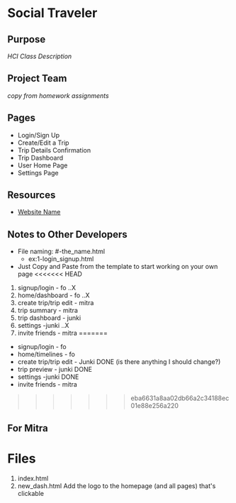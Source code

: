 Social Traveler
===============

## Purpose ##
_HCI Class Description_

## Project Team ##
_copy from homework assignments_

## Pages ##
+ Login/Sign Up  
+ Create/Edit a Trip
+ Trip Details Confirmation
+ Trip Dashboard
+ User Home Page 
+ Settings Page 

## Resources ## 
+ [Website Name](www.website.com)

## Notes to Other Developers ##
+ File naming: #-the_name.html   
  - ex:1-login_signup.html
+ Just Copy and Paste from the template to start working on your own page
<<<<<<< HEAD
1. signup/login - fo   					..X
2. home/dashboard - fo   				..X
3. create trip/trip edit - mitra
4. trip summary - mitra
5. trip dashboard - junki
6. settings -junki	  					..X		
7. invite friends - mitra
=======
+ signup/login - fo
+ home/timelines - fo
+ create trip/trip edit - Junki DONE (is there anything I should change?)
+ trip preview - junki DONE
+ settings -junki DONE
+ invite friends - mitra
>>>>>>> eba6631a8aa02db66a2c34188ec01e88e256a220


## For Mitra
Files 
=========
1. index.html
2. new_dash.html
Add the logo to the homepage (and all pages) that's clickable
